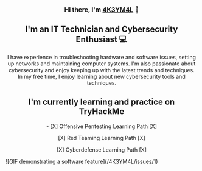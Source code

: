 <h3 align="center">
Hi there, I'm <a href="https://github.com/4K3YM4L" target="_blank" rel="noreferrer">4K3YM4L</a> 👋
</h3>

<h2 align="center">
I'm an IT Technician and Cybersecurity Enthusiast 💻
</h2>
<p align="center"> I have experience in troubleshooting hardware and software issues, setting up networks and maintaining computer systems. I'm also passionate about cybersecurity and enjoy keeping up with the latest trends and techniques. In my free time, I enjoy learning about new cybersecurity tools and techniques. 
</p>


<h2 align="center">
 I'm currently learning and practice on TryHackMe
</h2>
  
<p align="center"> - 
[X] Offensive Pentesting Learning Path [X]</p> </center>
<p align="center">[X] Red Teaming Learning Path [X]</p> </center>
<p align="center">[X] Cyberdefense Learning Path [X]</p> </center>
</center>
![GIF demonstrating a software feature](/4K3YM4L/issues/1)
